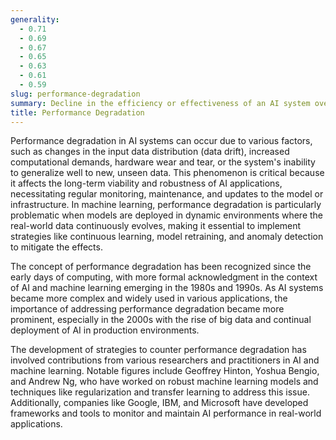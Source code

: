 ```yaml
---
generality:
  - 0.71
  - 0.69
  - 0.67
  - 0.65
  - 0.63
  - 0.61
  - 0.59
slug: performance-degradation
summary: Decline in the efficiency or effectiveness of an AI system over time or under specific conditions, leading to reduced accuracy, speed, or reliability.
title: Performance Degradation
---
```


Performance degradation in AI systems can occur due to various factors, such as changes in the input data distribution (data drift), increased computational demands, hardware wear and tear, or the system's inability to generalize well to new, unseen data. This phenomenon is critical because it affects the long-term viability and robustness of AI applications, necessitating regular monitoring, maintenance, and updates to the model or infrastructure. In machine learning, performance degradation is particularly problematic when models are deployed in dynamic environments where the real-world data continuously evolves, making it essential to implement strategies like continuous learning, model retraining, and anomaly detection to mitigate the effects.

The concept of performance degradation has been recognized since the early days of computing, with more formal acknowledgment in the context of AI and machine learning emerging in the 1980s and 1990s. As AI systems became more complex and widely used in various applications, the importance of addressing performance degradation became more prominent, especially in the 2000s with the rise of big data and continual deployment of AI in production environments.

The development of strategies to counter performance degradation has involved contributions from various researchers and practitioners in AI and machine learning. Notable figures include Geoffrey Hinton, Yoshua Bengio, and Andrew Ng, who have worked on robust machine learning models and techniques like regularization and transfer learning to address this issue. Additionally, companies like Google, IBM, and Microsoft have developed frameworks and tools to monitor and maintain AI performance in real-world applications.
